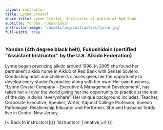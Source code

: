 ```yaml
---
layout: instructor
title: Lynne Crystal
share-title: Lynne Crystal, Instructor at Aikido of Red Bank
subtitle: Yondan, Fukushidoin
instructor-image: '/assets/img/instructors/lynne.jpg'
full-width: true
---
```


### Yondan (4th degree black belt), Fukushidoin (certified "Assistant Instructor" by the U.S. Aikido Federation)

Lynne began practicing aikido around 1996. In 2005 she found her permanent aikido home in Aikido of Red Bank with Sensei Soviero. Conducting adult and children’s classes gives her the opportunity to develop every student’s practice along with her own. Her own business, “Lynne Crystal Company - Executive & Management Development”, has taken her all over the world giving her the opportunity to practice at the end of the day in dojos “everywhere”. Her unique background includes: Teacher, Corporate Executive, Speaker, Writer, Adjunct College Professor, Speech Pathologist, Relationship Educator and Performer. She and husband Teddy live in Central New Jersey.

[< Back to instructors]({{ 'instructors' | relative_url }})
